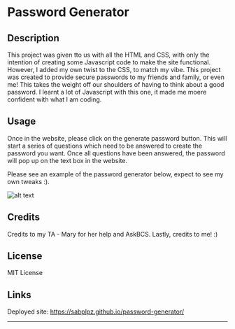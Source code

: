 # Password Generator

## Description

This project was given tto us with all the HTML and CSS, with only the intention of creating some Javascript code to make the site functional.
However, I added my own twist to the CSS, to match my vibe. This project was created to provide secure passwords to my friends and family, or even me!
This takes the weight off our shoulders of having to think about a good password. I learnt a lot of Javascript with this one, it made me moere confident with what I am coding.

## Usage

Once in the website, please click on the generate password button. This will start a series of questions which need to be answered to create the password you want.
Once all questions have been answered, the password will pop up on the text box in the website.

Please see an example of the password generator below, expect to see my own tweaks :).

![alt text](Assets/images/screenshot.png)

## Credits

Credits to my TA - Mary for her help and AskBCS. Lastly, credits to me! :)

## License


MIT License

## Links

Deployed site: https://sabplpz.github.io/password-generator/

---
